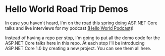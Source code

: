 # Hello World Road Trip Demos
In case you haven't heard, I'm on the road this spring doing ASP.NET Core talks and 
live interviews for my podcast [(Hello World Podcast)](http://hwpod.com)! 

Instead of having a repo per stop, I'm going to put all the demo code for the ASP.NET Core talks here
in this repo. At each stop I'll be introducing ASP.NET Core 1.0 by creating a new project. You can see them all here.

